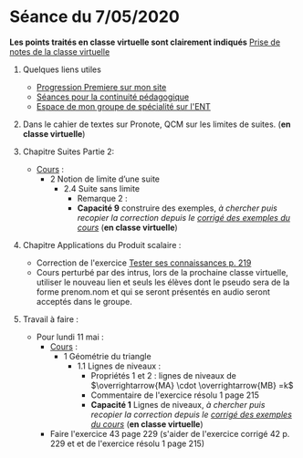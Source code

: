# Séance du 7/05/2020

__Les points traités en classe virtuelle sont clairement indiqués__
[Prise de notes de la classe virtuelle](notes/2020-05-07-Note-16-57.pdf)

1. Quelques liens utiles 
   * [Progression Premiere sur mon site](http://www.frederic-junier.org/Premiere2020/Progression/Premiere_2020.html)
   * [Séances pour la continuité pédagogique](https://frederic-junier.github.io/Premiere/)
   * [Espace de mon groupe de spécialité sur l'ENT](https://le-parc.ent.auvergnerhonealpes.fr/classes/premiere-specialite-maths/groupejunier/)

2. Dans le cahier de textes sur Pronote, QCM sur les limites de suites. (__en classe virtuelle__)
   
3. Chapitre Suites Partie 2:
   * [Cours](https://frederic-junier.org/Premiere2020/Cours/PremiereCoursSuitesPartie2-2019V1-Web.pdf)  :
     * 2 Notion de limite d’une suite
       * 2.4 Suite sans limite
         * Remarque 2 :
         * __Capacité 9__ construire des exemples, _à chercher puis recopier la correction depuis le [corrigé des exemples du cours](../SuitesPartie2/Cours/Corrige-Cours-SuitesPartie2-2019.pdf)_  (__en classe virtuelle__)
  
4. Chapitre Applications du Produit scalaire :
   <!-- * [Automatismes](https://frederic-junier.github.io/Premiere/Automatismes/2019-2020/PremiereAutomatismes-2019-2020.pdf)  : automatismes 6,7,8, et 9 sur le produit scalaire. -->
   * Correction de l'exercice [Tester ses connaissances p. 219](../ApplicationsProduitScalaire/Exos/chapitre_7_p219_tester_ses_connaissances.pdf)
   * Cours perturbé par des intrus, lors de la prochaine classe virtuelle, utiliser le nouveau lien et seuls les élèves dont le pseudo sera de la forme prenom.nom et qui se seront présentés en audio seront acceptés dans le groupe.
5. Travail à faire :
   * Pour lundi 11 mai  :
     * [Cours](https://frederic-junier.org/Premiere2020/Cours/PremiereCoursApplicationsProduitScalaire2019V1-prof-Web.pdf)  :
       * 1 Géométrie du triangle
         * 1.1 Lignes de niveaux :
           * Propriétés 1 et 2 : lignes de niveaux de $\overrightarrow{MA} \cdot \overrightarrow{MB} =k$
           * Commentaire de l'exercice résolu 1 page 215
           * __Capacité 1__ Lignes de niveaux, _à chercher puis recopier la correction depuis le [corrigé des exemples du cours](../ApplicationsProduitScalaire/Cours/Corrige-ApplicationsProduitScalaire-2019.pdf)_  (__en classe virtuelle__)
     * Faire l'exercice 43 page 229 (s'aider de l'exercice corrigé 42 p. 229 et et de l'exercice résolu 1 page 215)